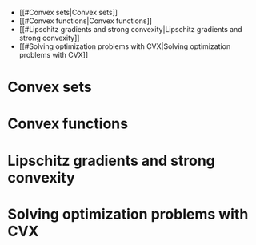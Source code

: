 - [[#Convex sets|Convex sets]]
- [[#Convex functions|Convex functions]]
- [[#Lipschitz gradients and strong convexity|Lipschitz gradients and strong convexity]]
- [[#Solving optimization problems with CVX|Solving optimization problems with CVX]]


# Convex sets
# Convex functions

# Lipschitz gradients and strong convexity

# Solving optimization problems with CVX